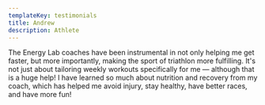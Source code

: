 ```yaml
---
templateKey: testimonials
title: Andrew
description: Athlete
---
```

The Energy Lab coaches have been instrumental in not only helping me get faster, but more importantly, making the sport of triathlon more fulfilling. It's not just about tailoring weekly workouts specifically for me — although that is a huge help! I have learned so much about nutrition and recovery from my coach, which has helped me avoid injury, stay healthy, have better races, and have more fun!